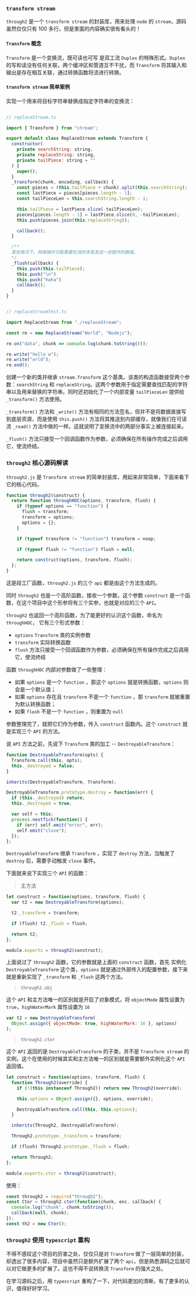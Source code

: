 ### `transform stream`

`through2` 是一个 `transform stream` 的封装库，用来处理 `node` 的 `stream`，源码虽然仅仅只有 100 多行，但是里面的内容确实很有看头的！

#### `Transform` 概念

`Transform` 是一个变换流，既可读也可写 是双工流 `Duplex` 的特殊形式。`Duplex` 的写和读没有任何关联，两个缓冲区和管道互不干扰，而 `Transform` 将其输入和输出是存在相互关联，通过转换函数将流进行转换。

#### `transform stream` 简单案例

实现一个用来将目标字符串替换成指定字符串的变换流：

```js

// replaceStream.ts

import { Transform } from "stream";

export default class ReplaceStream extends Transform {
  constructor(
    private searchString: string,
    private replaceString: string,
    private tailPiece: string = ""
  ) {
    super();
  }
  _transform(chunk, encoding, callback) {
    const pieces = (this.tailPiece + chunk).split(this.searchString);
    const lastPiece = pieces[pieces.length - 1];
    const tailPieceLen = this.searchString.length - 1;

    this.tailPiece = lastPiece.slice(-tailPieceLen);
    pieces[pieces.length - 1] = lastPiece.slice(0, -tailPieceLen);
    this.push(pieces.join(this.replaceString));

    callback();
  }

  /**
  某些情况下，转换操作可能需要在流的末尾发送一些额外的数据。
  */
  _flush(callback) {
    this.push(this.tailPiece);
    this.push("\n")
    this.push("haha")
    callback();
  }
}


// replaceStreamTest.ts

import ReplaceStream from "./replaceStream";

const re = new ReplaceStream("World", "Nodejs");

re.on("data", chunk => console.log(chunk.toString()));

re.write("hello w");
re.write("orld");
re.end();

```

创建一个新的类并继承 `stream.Transform` 这个基类。该类的构造函数接受两个参数：`searchString` 和 `replaceString`。这两个参数用于指定需要查找匹配的字符串以及用来替换的字符串。同时还初始化了一个内部变量 `tailPieceLen` 提供给 `_transform()` 方法使用。

`_transform()` 方法和 `_write()` 方法有相同的方法签名，但并不是将数据直接写到底层资源，而是使用 `this.push()` 方法将其推送到内部缓存，就像我们在可读流 `_read()` 方法中做的一样。这就说明了变换流中的两部分事实上被连接起来。

`_flush()` 方法只接受一个回调函数作为参数，必须确保在所有操作完成之后调用它，使流终结。

### `through2` 核心源码解读

`through2.js` 是 `Transform stream` 的简单封装库，用起来非常简单，下面来看下它的核心代码。

```js
function through2(construct) {
  return function throughHOC(options, transform, flush) {
    if (typeof options == "function") {
      flush = transform;
      transform = options;
      options = {};
    }

    if (typeof transform != "function") transform = noop;

    if (typeof flush != "function") flush = null;

    return construct(options, transform, flush);
  };
}
```

这是段工厂函数，`through2.js` 的三个 `api` 都是由这个方法生成的。

同时 `through2` 也是一个高阶函数，接收一个参数，这个参数 `construct` 是一个函数，在这个项目中这个形参将有三个实参，也就是对应的三个 `API`。

`through2` 也返回一个高阶函数，为了能更好的认识这个函数，命名为 `throughHOC`， 它有三个形式参数：

- `options` `Transform` 类的实例参数
- `transform` 实际转换函数
- `flush` 方法只接受一个回调函数作为参数，必须确保在所有操作完成之后调用它，使流终结

函数 `throughHOC` 内部对参数做了一些整理：

- 如果 `options` 是一个 `function` ，那这个 `options` 就是转换函数，`options` 则会是一个默认值；
- 如果 `options` 存在且 `transform` 不是一个 `function` ，那 `transform` 就被重置为默认转换函数；
- 如果 `flush` 不是一个 `function` ，则重置为 `null`

参数整理完了，就把它们作为参数，传入 `construct` 函数内。这个 `construct` 就是实现三个 `API` 的方法。

说 `API` 方法之前，先说下 `Transform` 类的加工 -- `DestroyableTransform`：

```js
function DestroyableTransform(opts) {
  Transform.call(this, opts);
  this._destroyed = false;
}

inherits(DestroyableTransform, Transform);

DestroyableTransform.prototype.destroy = function(err) {
  if (this._destroyed) return;
  this._destroyed = true;

  var self = this;
  process.nextTick(function() {
    if (err) self.emit("error", err);
    self.emit("close");
  });
};
```

`DestroyableTransform` 继承 `Transform` ，实现了 `destroy` 方法，当触发了 `destroy` 后，需要手动触发 `close` 事件。

下面就来说下实现三个 `API` 的函数：

> 主方法

```js
let construct = function(options, transform, flush) {
  var t2 = new DestroyableTransform(options);

  t2._transform = transform;

  if (flush) t2._flush = flush;

  return t2;
};

module.exports = through2(construct);
```

上面说过了 `through2` 函数，它的参数就是上面的 `construct` 函数，首先 实例化 `DestroyableTransform` 这个类，`options` 就是通过外部传入的配置参数，接下来就是重新实现了 `_transform` 和 `_flush` 这两个方法。

> `through2.obj`

这个 `API` 和主方法唯一的区别就是开启了对象模式，将 `objectMode` 属性设置为 `true`，`highWaterMark` 属性设置为 `16`

```js
var t2 = new DestroyableTransform(
  Object.assign({ objectMode: true, highWaterMark: 16 }, options)
);
```

> `through2.ctor`

这个 `API` 返回的是 `DestroyableTransform` 的子类，并不是 `Transform stream` 的实例，这个在使用的时候其实和主方法唯一的区别就是需要额外实例化这个 `API` 返回值。

```js
let construct = function(options, transform, flush) {
  function Through2(override) {
    if (!(this instanceof Through2)) return new Through2(override);

    this.options = Object.assign({}, options, override);

    DestroyableTransform.call(this, this.options);
  }

  inherits(Through2, DestroyableTransform);

  Through2.prototype._transform = transform;

  if (flush) Through2.prototype._flush = flush;

  return Through2;
};

module.exports.ctor = through2(construct);
```

使用：

```js
const through2 = require("through2");
const Ctor = through2.ctor(function(chunk, enc, callback) {
  console.log("chunk", chunk.toString());
  callback(null, chunk);
});
const th2 = new Ctor();
```

### `through2` 使用 `typescript` 重构

不得不感叹这个项目的厉害之处，仅仅只是对 `Transform` 做了一层简单的封装，却透出了很多内容，项目中虽然只是额外扩展了两个 `api`，但是熟悉源码之后就可以对它做更多的扩展了。这也不得不说转换流 `Transform` 的强大之处。

在学习源码之后，用 `typescript` 重构了一下，对代码更加的清晰，有了更多的认识，值得好好学习。
